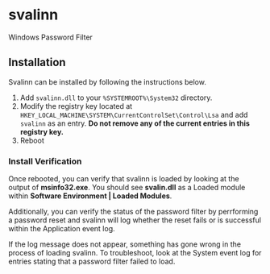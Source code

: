 # svalinn
Windows Password Filter

## Installation

Svalinn can be installed by following the instructions below.

1. Add `svalinn.dll` to your `%SYSTEMROOT%\System32` directory.
2. Modify the registry key located at `HKEY_LOCAL_MACHINE\SYSTEM\CurrentControlSet\Control\Lsa` and add `svalinn` as an entry. 
    **Do not remove any of the current entries in this registry key.**
3. Reboot

### Install Verification

Once rebooted, you can verify that svalinn is loaded by looking at the output of **msinfo32.exe**. You should see **svalin.dll** as a Loaded module within **Software Environment | Loaded Modules**. 

Additionally, you can verify the status of the password filter by perrforming a password reset and svalinn will log whether the reset fails or is successful within the Application event log.

If the log message does not appear, something has gone wrong in the process of loading svalinn. To troubleshoot, look at the System event log for entries stating that a password filter failed to load. 
